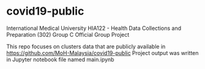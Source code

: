 # covid19-public
International Medical University HIA122 - Health Data Collections and Preparation (302) Group C Official Group Project

This repo focuses on clusters data that are publicly available in https://github.com/MoH-Malaysia/covid19-public
Project output was written in Jupyter notebook file named main.ipynb
